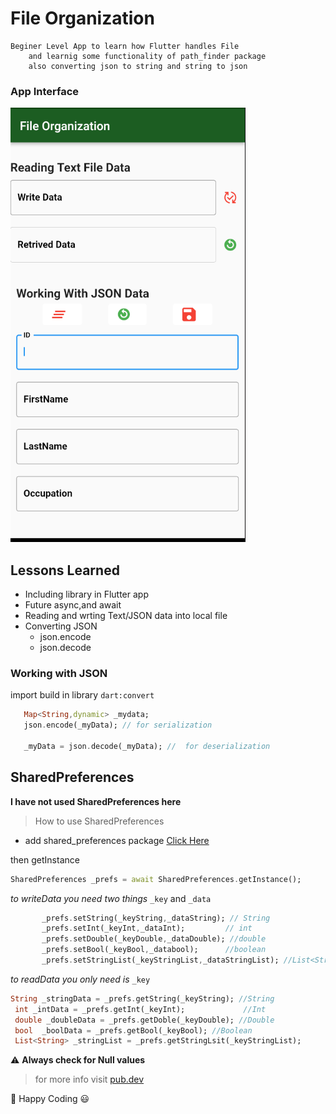 # File Organization
    Beginer Level App to learn how Flutter handles File 
        and learnig some functionality of path_finder package
        also converting json to string and string to json
        
    
    


### App Interface
   ![ScreenShot](https://github.com/shreyasSarve/FlutterBeginer/blob/master/images/fileorganization/Screenshot%20from%202021-12-13%2015-53-36.png)
   

## Lessons Learned

   - Including library in Flutter app
   - Future async,and await
   - Reading and wrting Text/JSON data into local file
   - Converting JSON
      - json.encode
      - json.decode

 ### Working with JSON
   import build in library  `dart:convert`
 ```dart
    Map<String,dynamic> _mydata;
    json.encode(_myData); // for serialization
    
    _myData = json.decode(_myData); //  for deserialization
 ```


 ## SharedPreferences
   **I have not used SharedPreferences here**
    
  >How to use SharedPreferences 
  - add shared_preferences package [Click Here](https://pub.dev/packages/shared_preferences)

   then getInstance

   ```dart
   SharedPreferences _prefs = await SharedPreferences.getInstance();
   ```
   *to writeData you need two things* `_key` and `_data`

   ```dart
          _prefs.setString(_keyString,_dataString); // String
          _prefs.setInt(_keyInt,_dataInt);         // int
          _prefs.setDouble(_keyDouble,_dataDouble); //double
          _prefs.setBool(_keyBool,_databool);      //boolean
          _prefs.setStringList(_keyStringList,_dataStringList); //List<String>
   ```
 *to readData you only need is* `_key`
  ```dart
  String _stringData = _prefs.getString(_keyString); //String
   int _intData = _prefs.getInt(_keyInt);             //Int
   double _doubleData = _prefs.getDoble(_keyDouble); //Double
   bool  _boolData = _prefs.getBool(_keyBool); //Boolean
   List<String> _stringList = _prefs.getStringLsit(_keyStringList);           //List<String>
```

 :warning: **Always check for Null values**
 
 > for more info visit [pub.dev](https://pub.dev/packages/shared_preferences)


:dart: Happy Coding :smiley:
